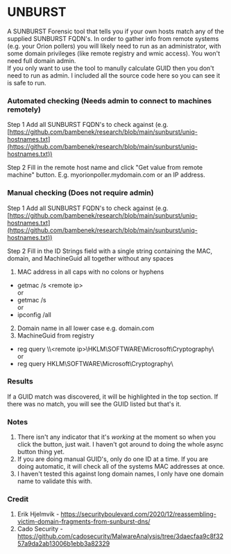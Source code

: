# UNBURST

A SUNBURST Forensic tool that tells you if your own hosts match any of the supplied SUNBURST FQDN's.
In order to gather info from remote systems (e.g. your Orion pollers) you will likely need to run as an administrator, with some domain privileges (like remote registry and wmic access).  You won't need full domain admin.
<br>If you only want to use the tool to manully calculate GUID then you don't need to run as admin. I included all the source code here so you can see it is safe to run.

### Automated checking (Needs admin to connect to machines remotely)
Step 1
Add all SUNBURST FQDN's to check against (e.g. [https://github.com/bambenek/research/blob/main/sunburst/uniq-hostnames.txt](https://github.com/bambenek/research/blob/main/sunburst/uniq-hostnames.txt))

Step 2
Fill in the remote host name and click "Get value from remote machine" button. E.g. myorionpoller.mydomain.com or an IP address.

### Manual checking (Does not require admin)
Step 1
Add all SUNBURST FQDN's to check against (e.g. [https://github.com/bambenek/research/blob/main/sunburst/uniq-hostnames.txt](https://github.com/bambenek/research/blob/main/sunburst/uniq-hostnames.txt))

Step 2
Fill in the ID Strings field with a single string containing the MAC, domain, and MachineGuid all together without any spaces

1. MAC address in all caps with no colons or hyphens
  - getmac /s \<remote ip\>
  <br>or
  - getmac /s
  <br>or
  - ipconfig /all
2. Domain name in all lower case e.g. domain.com
3. MachineGuid from registry
  - reg query \\\\\<remote ip\>\\HKLM\SOFTWARE\\Microsoft\\Cryptography\\
  <br>or
  - reg query HKLM\\SOFTWARE\\Microsoft\\Cryptography\\

### Results
If a GUID match was discovered, it will be highlighted in the top section. If there was no match, you will see the GUID listed but that's it.

### Notes
1. There isn't any indicator that it's *working* at the moment so when you click the button, just wait. I haven't got around to doing the whole async button thing yet.
2. If you are doing manual GUID's, only do one ID at a time. If you are doing automatic, it will check all of the systems MAC addresses at once.
3. I haven't tested this against long domain names, I only have one domain name to validate this with.

### Credit
1. Erik Hjelmvik - https://securityboulevard.com/2020/12/reassembling-victim-domain-fragments-from-sunburst-dns/
2. Cado Security - https://github.com/cadosecurity/MalwareAnalysis/tree/3daecfaa9c8f3257a9da2ab13006b1ebb3a82329
